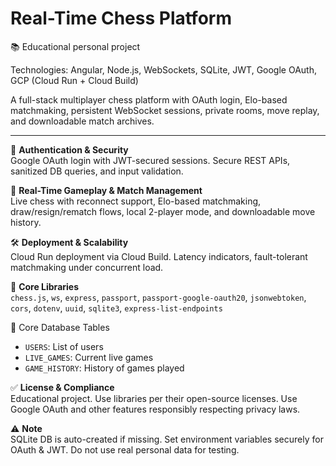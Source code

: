 # Real-Time Chess Platform  
📚 Educational personal project  

Technologies: Angular, Node.js, WebSockets, SQLite, JWT, Google OAuth, GCP (Cloud Run + Cloud Build)  

A full-stack multiplayer chess platform with OAuth login, Elo-based matchmaking, persistent WebSocket sessions, private rooms, move replay, and downloadable match archives.  

---

🔐 **Authentication & Security**  
Google OAuth login with JWT-secured sessions. Secure REST APIs, sanitized DB queries, and input validation.  

🔁 **Real-Time Gameplay & Match Management**  
Live chess with reconnect support, Elo-based matchmaking, draw/resign/rematch flows, local 2-player mode, and downloadable move history.  

🛠️ **Deployment & Scalability**  
Cloud Run deployment via Cloud Build. Latency indicators, fault-tolerant matchmaking under concurrent load.  

🧱 **Core Libraries**  
`chess.js`, `ws`, `express`, `passport`, `passport-google-oauth20`, `jsonwebtoken`, `cors`, `dotenv`, `uuid`, `sqlite3`, `express-list-endpoints`  

🧱 Core Database Tables
- `USERS`: List of users
- `LIVE_GAMES`: Current live games
- `GAME_HISTORY`: History of games played
  
✅ **License & Compliance**  
Educational project. Use libraries per their open-source licenses. Use Google OAuth and other features responsibly respecting privacy laws.  

⚠️ **Note**  
SQLite DB is auto-created if missing. Set environment variables securely for OAuth & JWT. Do not use real personal data for testing.  


